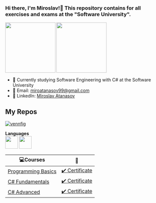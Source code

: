 ### Hi there, I'm Miroslav!👋 This repository contains for all exercises and exams at the "Software University". ###

<div>
  <img height="160" align="left" src="https://github-readme-stats.vercel.app/api?username=mmIIrrOOss&count_private=true&true&hide=issues&show_icons=true" />
  <img height="160" src="https://github-readme-stats.vercel.app/api/top-langs/?username=mmIIrrOOss&layout=compact" />
</div>

- 🌱 Currently studying Software Engineering with C# at the Software University
- 💌 Email: miroatanasov99@gmail.com
- 💼 LinkedIn: <a href="https://www.linkedin.com/in/miroslav-atanasov-b067b4129/">Miroslav Atanasov</a>

## My Repos ## 
[![vennfig](https://github-readme-stats.vercel.app/api/pin/?username=mmIIrrOOss&repo=Software-University-HOMEWORK&show_owner=false)](https://github.com/mmIIrrOOss/Software-University-HOMEWORK)

**Languages**  
<code><img height="40" src="https://seeklogo.com/images/C/c-sharp-c-logo-02F17714BA-seeklogo.com.png"></code>
<code><img height="40" src="https://fiverr-res.cloudinary.com/images/t_main1,q_auto,f_auto,q_auto,f_auto/gigs/124446395/original/b68691adbfd454ea4173b4f213f9b7b11a5c426e/create-er-diagrams-develop-database-offer-tech-support.png"></code>

|💻**Courses**|:scroll:| 
|---|---|
|<a href="https://softuni.bg/trainings/3062/programming-basics-with-c-sharp-september-2020" > Programming Basics </a>   | <a href="https://softuni.bg/certificates/details/93334/228122ef"> :heavy_check_mark: Certificate</a> |
|<a href="https://softuni.bg/trainings/3213/csharp-fundamentals-january-2021"> C# Fundamentals </a>| <a href="https://softuni.bg/certificates/details/93334/228122ef"> :heavy_check_mark: Certificate</a> |
|<a href="https://softuni.bg/trainings/3343/csharp-advanced-may-2021"> C# Advanced </a>| <a href="https://softuni.bg/certificates/details/108644/dec2a1aa"> :heavy_check_mark: Certificate</a> 

<meta name="google-site-verification" content="tEhmXoBm4dSAq-omwGC_MEayTORMGQ-uEA2ii_MucIQ" />